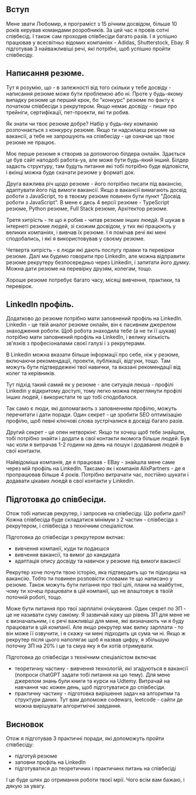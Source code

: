 ## Вступ 

Мене звати Любомир, я програміст з 15 річним досвідом, більше 10 років керував командами розробників. За цей час я провів сотні співбесід. І також сам проходив співбесіди багато разів. І я успішно працював у всесвітньо відомих компаніях -  Adidas, Shutterstock, Ebay. Я підготував 3 найважливіші речі, які потрібні, щоб успішно пройти співбесіду.

## Написання резюме.

Тут я розумію, що - в залежності від того скільки у тебе досвіду - написання резюме може бути проблемою або ні. Проте у будь-якому випадку резюме це перший крок, бо "конкурс" резюме по факту є початком співбесіди з рекрутером. Якщо немає досвіду - пиши про трейніги, сертифікації, пет-проекти, які ти робив.

Як знати чи твоє резюме добре? Набір у будь-яку компанію розпочнається з конкурсу резюме. Якщо ти надсилаєш резюме на вакансії, а тебе не запрошують на співбесіду - це означає що твоє резюме не працює.

Моє перше резюме я створив за допомогою білдера онлайн. Здається це був сайт наподобі работа-уа, але може бути будь-який інший. Білдер задасть структуру, там будуть питання які тобі потрібно буде відповісти, і вкінці можна буде скачати резюме у форматі док. 

Друга важлива річ щодо резюме - його потрібно писати під вакансію, адаптувати його під вимоги вакансії. Якщо в вакансії вимагають досвід роботи з JavaScript, то в твоєму резюме повинен бути пункт "Досвід роботи з JavaScript". В мене є десь 4 версії резюме - TypeScript резюме, Python резюме, Full Stack резюме, Архітектор резюме.

Третя хитрість - те що я робив - читав резюме інших люедй. Я шукав в інтернеті резюме людей, зі схожим досвідом, у тих які працюють у великих компаніях, і вивчав їх резюме. І я помічав речі які мені сподобались, і які я використовував у своєму резюме.

Четверта хитрість - є люди які дають послугу правки та перевірки резюме. Далі ми будемо говорити про LinkedIn, але можна відправити резюме рекрутеру безпосередньо через Linkedin, і запитати його думку. Можна дати резюме на перевірку друзям, колегам, тощо.

Хороше резюме потребує багато часу, місяці вивчення, практики, та перевірок. 
 
## LinkedIn профіль.

Додатково до резюме потрібно мати заповнений профіль на LinkedIn. Linkedin - це твій аналог резюме онлайн, він є пасивним джерелом знаходження роботи. Щоб робота знаходила тебе (а не ти її шукав) потрібно мати заповнений профіль на LinkedIn, і велику кількість зв'язків з професіоналами своєї галузі і з рекрутерами. 

В Linkedin можна вказати більше інформації про себе, ніж у резюме, включаючи рекомендації, проекти, публікації, відгуки, тощо. Там можуть бути підтвердежені твої навички, та вказані рекомендації від колег та керівників. 

Тут підхід такий самий як у резюме - але ситуація лекша - профілі Linkedin у відкритому доступі, тому легко можна переглянути профілі інших людей, і використати те що тобі сподобалося.

Так само є люди, які допомагають з заповненням профілю, можуть перечитати і дати поради. Один секрет - це зробити SEO оптимізацію профілю, щоб певні ключові слова зустрічалися в досвіді багато разів. 

Другий секрет - це опен нетворкінг. Якщо ти хочеш щоб тебе знайшли, тобі потрібно знайти і додати в свої контакти якомога більше людей. Був час коли я витрачав 1-2 години на день на пошук і додавання людей в свої контакти.

Найвідоміша компанія, де я працював - EBay - знайшла мене саме через мій профіль на LinkedIn. Таксамо як і компанія AlixPartners - де я пропрацював більше 4 років. Потрібно витрачати час, постійно шукати і додавати цікавих люедй в свої контакти у Linkedin.

## Підготовка до співбесіди.

Отож тобі написав рекрутер, і запросив на співбесіду. Що робити далі? Кожна співбесіда буде складатися мінімум з 2 частин - співбесіда з рекрутером, і співбесіда з технічним спеціалістом. 

Підготовка до співбесіди з рекрутером вклчає:
- вивчення компанії, куди ти подаєшся
- вивчення вакансії, та вимог до кандидата
- адаптація опису досвіду та навичок у резюме під вимоги вакансії
  
Рекрутер хоче почути твою історію, яка підтвердить що ти підходиш на вакансію. Тобто ти повинен розповісти словами те що написано у резюме. Також можуть бути питання про твої цілі, плани на майбутнє, чому ти хочеш працювати в цій компанії, що не влаштовує в твоїй поточній роботі, тощо. 

Може бути питання про твої зарплатні очікування. Один секрет по ЗП - це не називати суму самому. Я зазвичай кажу що рівень ЗП для мене не є визначальним, і є речі важливіші для мене, які визначають чи я буду працювати в цій компанії. Але якщо рекрутер має вилку зарплати - то він може її озвучити, і я скажу чи мені підходить ця сума чи ні. Якщо ж рекрутер після цього наполягає щоб я назвав цифру, я збільшую поточну ЗП на 20% і це та смуа яку я би хотів отримувати.

Підготовка до співбесіди з технічним спеціалістом включає 
- теоретичну частину - вивчення технологій, які згадуються в вакансії (попроси chatGPT задати тобі питання на цю тему). Для мене джерелом знань були книги та курси на Udtemy. Витрачай на навчання час кожен день, щоб підготуватися до співбесіди.
- практичну частину - підготовка вирішення задач на алгоритми та структури даних. Тут вам допоможе codewars, leetcode - сайти де можна вирішувати алгоритмічні завдання. 

## Висновок

Отож я підготував 3 практичні поради, які допоможуть пройти співбесіду:
- підготуй резюме 
- заповни профіль на LinkedIn
- підготуватися до теоретичних і практичинх питань на співбесіді

І це буде шлях до отримання роботи твоєї мрії. Чого всім вам бажаю, і дякую за увагу.
